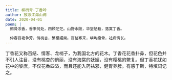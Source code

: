 ```yaml
---
title: 柳梢青·丁香吟
author: 放歌江海山阙
date: 2020-04-01
poem: |
  彻骨浓香，香来何处，四顾茫茫。山野水陂，华堂陋巷，落寞丁香。

  仲春百艳争芳，俏桃杏，繁樱媚棠。百结寒来，嶙峋瘦骨，袪病情长。
---
```


丁香花又称百结、情客、龙梢子，为我国北方的花木。丁香花花香扑鼻，但花色并不引人注目，没有桃杏的俏丽，没有海棠的妩媚，没有樱桃的繁复。但丁香花犹如花中的黎庶，不仅花香四溢，而且还能入药袪邪，健胃养脾。有感于斯，特填词记之。
